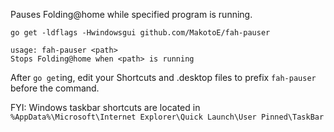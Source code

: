 Pauses Folding@home while specified program is running.

```
go get -ldflags -Hwindowsgui github.com/MakotoE/fah-pauser
```

```
usage: fah-pauser <path>
Stops Folding@home when <path> is running
```

After `go get`ing, edit your Shortcuts and .desktop files to prefix `fah-pauser` before the command.

FYI: Windows taskbar shortcuts are located in `%AppData%\Microsoft\Internet Explorer\Quick Launch\User Pinned\TaskBar`